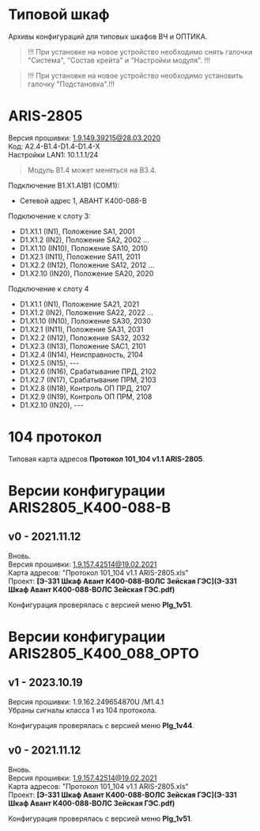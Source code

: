 Типовой шкаф
============

Архивы конфигураций для типовых шкафов ВЧ и ОПТИКА.

> !!! При установке на новое устройство необходимо снять галочки "Система", "Состав крейта" и "Настройки модуля". !!!

> !!! При установке на новое устройство необходимо установить галочку "Подстановка".!!!

# ARIS-2805

Версия прошивки: 1.9.149.39215@28.03.2020  
Код: A2.4-B1.4-D1.4-D1.4-X  
Настройки LAN1: 10.1.1.1/24

> Модуль B1.4 может меняться на B3.4.

Подключение B1.X1.A1B1 (COM1):
- Сетевой адрес 1, АВАНТ К400-088-В

Подключение к слоту 3:
- D1.X1.1  (IN1),  Положение SA1, 2001
- D1.X1.2  (IN2),  Положение SA2, 2002
...
- D1.X1.10 (IN10), Положение SA10, 2010
- D1.X2.1  (IN11), Положение SA11, 2011
- D1.X2.2  (IN12), Положение SA12, 2012
...
- D1.X2.10 (IN20), Положение SA20, 2020


Подключение к слоту 4
- D1.X1.1  (IN1),  Положение SA21, 2021
- D1.X1.2  (IN2),  Положение SA22, 2022
...
- D1.X1.10 (IN10), Положение SA30, 2030
- D1.X2.1 (IN11), Положение SA31, 2031
- D1.X2.2 (IN12), Положение SA32, 2032
- D1.X2.3 (IN13), Положение SAC1, 2101
- D1.X2.4 (IN14), Неисправность, 2104
- D1.X2.5 (IN15), ---
- D1.X2.6 (IN16), Срабатывание ПРД, 2102
- D1.X2.7 (IN17), Срабатывание ПРМ, 2103
- D1.X2.8 (IN18), Контроль ОП ПРД, 2107
- D1.X2.9 (IN19), Контроль ОП ПРМ, 2108
- D1.X2.10 (IN20), ---


# 104 протокол

Типовая карта адресов **Протокол 101_104 v1.1 ARIS-2805**.  


# Версии конфигурации ARIS2805_K400-088-В

## v0 - 2021.11.12

Вновь.  
Версия прошивки: 1.9.157.42514@19.02.2021  
Карта адресов: "Протокол 101_104 v1.1 ARIS-2805.xls"  
Проект: **[Э-331 Шкаф Авант К400-088-ВОЛС Зейская ГЭС](Э-331 Шкаф Авант К400-088-ВОЛС Зейская ГЭС.pdf)**

Конфигурация проверялась с версией меню **PIg_1v51**.


# Версии конфигурации ARIS2805_K400_088_OPTO

## v1 - 2023.10.19

Версия прошивки: 1.9.162.249654870U /M1.4.1  
Убраны сигналы класса 1 из 104 протокола.

Конфигурация проверялась с версией меню **PIg_1v44**.

## v0 - 2021.11.12

Вновь.  
Версия прошивки: 1.9.157.42514@19.02.2021  
Карта адресов: "Протокол 101_104 v1.1 ARIS-2805.xls"  
Проект: **[Э-331 Шкаф Авант К400-088-ВОЛС Зейская ГЭС](Э-331 Шкаф Авант К400-088-ВОЛС Зейская ГЭС.pdf)**

Конфигурация проверялась с версией меню **PIg_1v51**.



